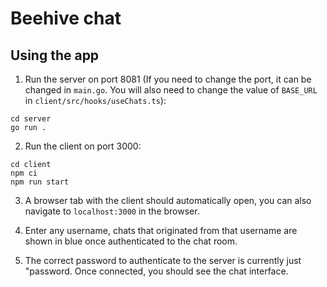 # Beehive chat

## Using the app

1. Run the server on port 8081 (If you need to change the port, it can be changed in `main.go`. You will also need to change the value of `BASE_URL` in `client/src/hooks/useChats.ts`):

```
cd server
go run .
```

2. Run the client on port 3000:

```
cd client
npm ci
npm run start
```

3. A browser tab with the client should automatically open, you can also navigate to `localhost:3000` in the browser.

4. Enter any username, chats that originated from that username are shown in blue once authenticated to the chat room.

5. The correct password to authenticate to the server is currently just "password. Once connected, you should see the chat interface.
